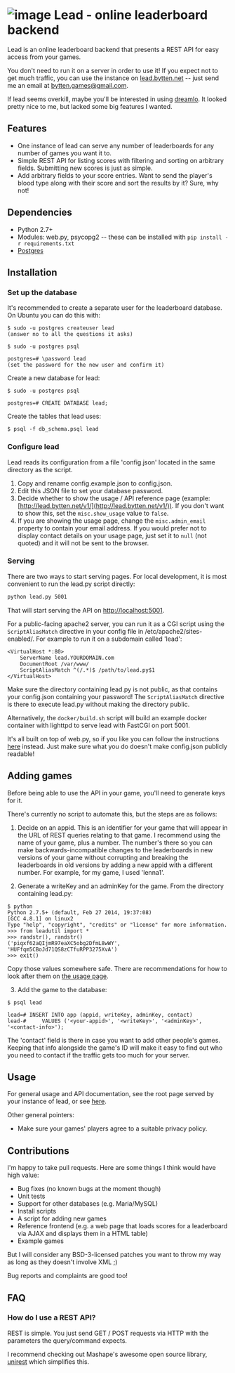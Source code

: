 # ![image](http://i.imgur.com/xKu5vCx.png) Lead - online leaderboard backend

Lead is an online leaderboard backend that presents a REST API for easy access
from your games.

You don't need to run it on a server in order to use it! If you expect not to
get much traffic, you can use the instance on
[lead.bytten.net](http://lead.bytten.net/v1/) -- just send me an email at
[bytten.games@gmail.com](mailto:bytten.games@gmail.com).

If lead seems overkill, maybe you'll be interested in using
[dreamlo](http://dreamlo.com). It looked pretty nice to me, but lacked some big
features I wanted.

## Features

* One instance of lead can serve any number of leaderboards for any number of
games you want it to.
* Simple REST API for listing scores with filtering and sorting on arbitrary
fields. Submitting new scores is just as simple.
* Add arbitrary fields to your score entries. Want to send the player's blood
type along with their score and sort the results by it? Sure, why not!

## Dependencies

* Python 2.7+
* Modules: web.py, psycopg2 -- these can be installed with `pip install -r requirements.txt`
* [Postgres](http://www.postgresql.org/download/)

## Installation

### Set up the database

It's recommended to create a separate user for the leaderboard database. On
Ubuntu you can do this with:

```
$ sudo -u postgres createuser lead
(answer no to all the questions it asks)

$ sudo -u postgres psql

postgres=# \password lead
(set the password for the new user and confirm it)
```

Create a new database for lead:

```
$ sudo -u postgres psql

postgres=# CREATE DATABASE lead;
```

Create the tables that lead uses:

```
$ psql -f db_schema.psql lead
```

### Configure lead

Lead reads its configuration from a file 'config.json' located in the same
directory as the script.

1. Copy and rename config.example.json to config.json. 
2. Edit this JSON file to set your database password.
3. Decide whether to show the usage / API reference page (example:
[http://lead.bytten.net/v1/](http://lead.bytten.net/v1/)). If you don't want to show
this, set the `misc.show_usage` value to `false`.
4. If you are showing the usage page, change the `misc.admin_email` property
to contain your email address. If you would prefer not to display contact
details on your usage page, just set it to `null` (not quoted) and it will not
be sent to the browser.

### Serving

There are two ways to start serving pages. For local development, it is most
convenient to run the lead.py script directly:

```bash
python lead.py 5001
```

That will start serving the API on
[http://localhost:5001](http://localhost:5001).

For a public-facing apache2 server, you can run it as a CGI script using
the `ScriptAliasMatch` directive in your config file in
/etc/apache2/sites-enabled/. For example to run it on a subdomain called 'lead':

```
<VirtualHost *:80>
    ServerName lead.YOURDOMAIN.com
    DocumentRoot /var/www/
    ScriptAliasMatch ^(/.*)$ /path/to/lead.py$1
</VirtualHost>
```

Make sure the directory containing lead.py is not public, as that contains your
config.json containing your password! The `ScriptAliasMatch` directive is there
to execute lead.py without making the directory public.

Alternatively, the `docker/build.sh` script will build an example docker
container with lighttpd to serve lead with FastCGI on port 5001.

It's all built on top of web.py, so if you like you can follow the instructions
[here](http://webpy.org/install) instead. Just make sure what you do doesn't
make config.json publicly readable!

## Adding games

Before being able to use the API in your game, you'll need to generate keys for
it.

There's currently no script to automate this, but the steps are as follows:

1. Decide on an appid. This is an identifier for your game that will appear
in the URL of REST queries relating to that game. I recommend using the name
of your game, plus a number. The number's there so you can make
backwards-incompatible changes to the leaderboards in new versions of your game
without corrupting and breaking the leaderboards in old versions by adding a
new appid with a different number. For example, for my game, I used 'lenna1'.

2. Generate a writeKey and an adminKey for the game. From the directory
containing lead.py:

```
$ python
Python 2.7.5+ (default, Feb 27 2014, 19:37:08) 
[GCC 4.8.1] on linux2
Type "help", "copyright", "credits" or "license" for more information.
>>> from leadutil import *
>>> randstr(), randstr()
('piqxf62aQIjmR97eaXC5obg2DfmL8wWY', 'HUFfqm5CBoJd71QS8zCTfuRPP3275XvA')
>>> exit()
```

Copy those values somewhere safe. There are recommendations for how to
look after them on [the usage page](http://lead.bytten.net/v1/).

3. Add the game to the database:

```
$ psql lead

lead=# INSERT INTO app (appid, writeKey, adminKey, contact)
lead-#     VALUES ('<your-appid>', '<writeKey>', '<adminKey>', '<contact-info>');
```

The 'contact' field is there in case you want to add other people's games.
Keeping that info alongside the game's ID will make it easy to find out who
you need to contact if the traffic gets too much for your server.

## Usage

For general usage and API documentation, see the root page served by your
instance of lead, or see [here](http://lead.bytten.net/v1/).

Other general pointers:

* Make sure your games' players agree to a suitable privacy policy.

## Contributions

I'm happy to take pull requests. Here are some things I think would have high
value:

* Bug fixes (no known bugs at the moment though)
* Unit tests
* Support for other databases (e.g. Maria/MySQL)
* Install scripts
* A script for adding new games
* Reference frontend (e.g. a web page that loads scores for a leaderboard via
AJAX and displays them in a HTML table)
* Example games

But I will consider any BSD-3-licensed patches you want to throw my way as long
as they doesn't involve XML ;)

Bug reports and complaints are good too!

## FAQ

### How do I use a REST API?

REST is simple. You just send GET / POST requests via HTTP with the parameters
the query/command expects.

I recommend checking out Mashape's awesome open source library,
[unirest](http://unirest.io/) which simplifies this.
